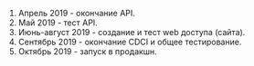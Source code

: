 1. Апрель 2019 - окончание API.
2. Май 2019 - тест API.
3. Июнь-август 2019 - создание и тест web доступа (сайта).
4. Сентябрь 2019 - окончание CDCI и общее тестирование.
5. Октябрь 2019 - запуск в продакшн.
